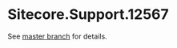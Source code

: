 # Sitecore.Support.12567

See [master branch](https://github.com/sitecoresupport/Sitecore.Support.12567) for details.